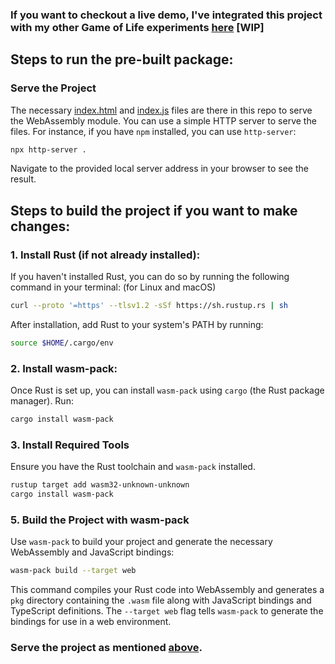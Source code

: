 ### If you want to checkout a live demo, I've integrated this project with my other Game of Life experiments [here](https://github.com/PriyavKaneria/experiments-with-game-of-life) [WIP]

## Steps to run the pre-built package:

### **Serve the Project**
   The necessary [index.html](index.html) and [index.js](index.js) files are there in this repo to serve the WebAssembly module.
   You can use a simple HTTP server to serve the files. For instance, if you have `npm` installed, you can use `http-server`:

   ```sh
   npx http-server .
   ```

   Navigate to the provided local server address in your browser to see the result.

## Steps to build the project if you want to make changes:

### 1. **Install Rust (if not already installed)**:
   If you haven't installed Rust, you can do so by running the following command in your terminal: (for Linux and macOS)
   ```sh
   curl --proto '=https' --tlsv1.2 -sSf https://sh.rustup.rs | sh
   ```
   After installation, add Rust to your system's PATH by running:
   ```sh
   source $HOME/.cargo/env
   ```

### 2. **Install wasm-pack**:
   Once Rust is set up, you can install `wasm-pack` using `cargo` (the Rust package manager). Run:
   ```sh
   cargo install wasm-pack
   ```


### 3. **Install Required Tools**
   Ensure you have the Rust toolchain and `wasm-pack` installed.

   ```sh
   rustup target add wasm32-unknown-unknown
   cargo install wasm-pack
   ```

### 5. **Build the Project with wasm-pack**
   Use `wasm-pack` to build your project and generate the necessary WebAssembly and JavaScript bindings:

   ```sh
   wasm-pack build --target web
   ```

   This command compiles your Rust code into WebAssembly and generates a `pkg` directory containing the `.wasm` file along with JavaScript bindings and TypeScript definitions. The `--target web` flag tells `wasm-pack` to generate the bindings for use in a web environment.

### Serve the project as mentioned [above](#serve-the-project).
